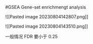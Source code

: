 #GSEA
Gene-set enrichmengt analysis

![[Pasted image 20230804142807.png]]

![[Pasted image 20230804143510.png]]

一般情况 FDR 要小于 0.25

